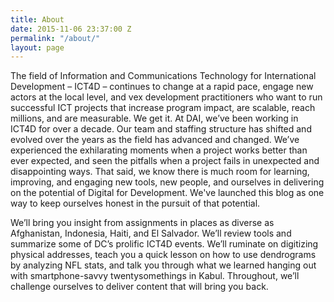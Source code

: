 ```yaml
---
title: About
date: 2015-11-06 23:37:00 Z
permalink: "/about/"
layout: page
---
```


The field of Information and Communications Technology for International Development – ICT4D – continues to change at a rapid pace, engage new actors at the local level, and vex development practitioners who want to run successful ICT projects that increase program impact, are scalable, reach millions, and are measurable. We get it. At DAI, we’ve been working in ICT4D for over a decade. Our team and staffing structure has shifted and evolved over the years as the field has advanced and changed. We’ve experienced the exhilarating moments when a project works better than ever expected, and seen the pitfalls when a project fails in unexpected and disappointing ways. That said, we know there is much room for learning, improving, and engaging new tools, new people, and ourselves in delivering on the potential of Digital for Development. We've launched this blog as one way to keep ourselves honest in the pursuit of that potential.

We’ll bring you insight from assignments in places as diverse as Afghanistan, Indonesia, Haiti, and El Salvador. We’ll review tools and summarize some of DC’s prolific ICT4D events. We’ll ruminate on digitizing physical addresses, teach you a quick lesson on how to use dendrograms by analyzing NFL stats, and talk you through what we learned hanging out with smartphone-savvy twentysomethings in Kabul. Throughout, we’ll challenge ourselves to deliver content that will bring you back.
